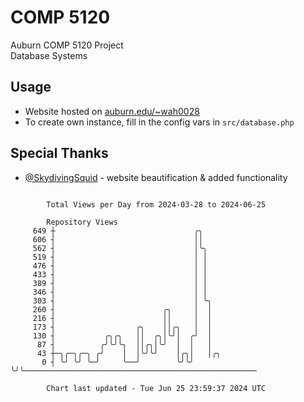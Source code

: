# COMP 5120
Auburn COMP 5120 Project  
Database Systems

## Usage
- Website hosted on [auburn.edu/~wah0028](https://webhome.auburn.edu/~wah0028/)
- To create own instance, fill in the config vars in `src/database.php`

## Special Thanks
- [@SkydivingSquid](https://github.com/SkydivingSquid) - website beautification & added functionality

```

        Total Views per Day from 2024-03-28 to 2024-06-25

        Repository Views
     649 ┼                               ╭╮
     606 ┤                               ││
     562 ┤                               │╰╮
     519 ┤                               │ │
     476 ┤                               │ │
     433 ┤                               │ │
     389 ┤                               │ │
     346 ┤                               │ │
     303 ┤                               │ ╰╮
     260 ┤                        ╭╮     │  │
     216 ┤                        ││     │  │
     173 ┤                  ╭╮    ││╭╮   │  │
     130 ┤           ╭╮╭╮   ││  ╭╮│╰╯│  ╭╯  │
      87 ┤          ╭╯╰╯╰╮  ││╭╮│╰╯  │  │   │
      43 ┼─╮╭─╮╭─╮ ╭╯    │  │╰╯╰╯    │╭╮│   │╭╮
       0 ┤ ╰╯ ╰╯ ╰─╯     ╰──╯        ╰╯╰╯   ╰╯╰────────────────────────────────────────────────────

        Chart last updated - Tue Jun 25 23:59:37 2024 UTC
        
```
